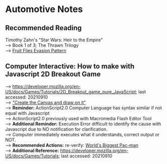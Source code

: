 # Automotive Notes
## Recommended Reading
Timothy Zahn's "Star Wars: Heir to the Empire"<br/>
--> Book 1 of 3; The Thrawn Trilogy<br/>
--> [Fruit Flies Evasion Pattern](https://github.com/usbong/documentation/blob/master/Usbong/R%26D/Automotive/res/20210718T0934_FruitFliesEvasionPattern.mp4)<br/>

## Computer Interactive: How to make with Javascript 2D Breakout Game
--> https://developer.mozilla.org/en-US/docs/Games/Tutorials/2D_Breakout_game_pure_JavaScript; last accessed: 20210910<br/>
--> ["Create the Canvas and draw on it"](https://developer.mozilla.org/en-US/docs/Games/Tutorials/2D_Breakout_game_pure_JavaScript/Create_the_Canvas_and_draw_on_it)<br/>
--> <b>Reminder:</b> ActionScript2.0 Computer Language has syntax similar if not equal with Javascript<br/>
--> ActionScript2.0 previously used with Macromedia Flash Editor Tool<br/>
--> <b>Additional Reminder:</b> Execution Error difficult to identify the cause with Javascript due to NO notification for clarification.<br/>
--> Computer immediately executes what it understands, correct output or NOT.<br/>
--> <b>Recommended Actions:</b> re-verify: [World's Biggest Pac-man](https://worldsbiggestpacman.com/)<br/>
--> <b>Additional Reference:</b> https://developer.mozilla.org/en-US/docs/Games/Tutorials; last accessed: 20210910
